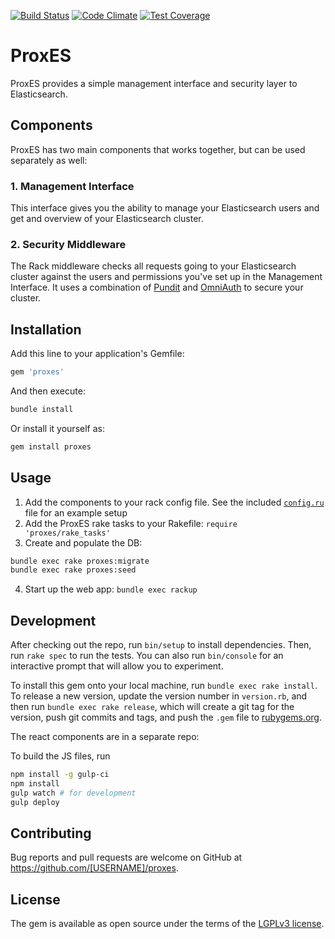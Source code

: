 [![Build Status](https://travis-ci.org/EagerELK/proxes.svg?branch=master)](https://travis-ci.org/EagerELK/proxes)
[![Code Climate](https://codeclimate.com/github/EagerELK/proxes/badges/gpa.svg)](https://codeclimate.com/github/EagerELK/proxes)
[![Test Coverage](https://codeclimate.com/github/EagerELK/proxes/badges/coverage.svg)](https://codeclimate.com/github/EagerELK/proxes/coverage)

# ProxES

ProxES provides a simple management interface and security layer to Elasticsearch.

## Components

ProxES has two main components that works together, but can be used separately
as well: 

### 1. Management Interface

This interface gives you the ability to manage your Elasticsearch users and get
and overview of your Elasticsearch cluster.

### 2. Security Middleware

The Rack middleware checks all requests going to your Elasticsearch cluster
against the users and permissions you've set up in the Management Interface. It
uses a combination of [Pundit](https://github.com/elabs/pundit) and
[OmniAuth](https://github.com/omniauth/omniauth) to secure your cluster.

## Installation

Add this line to your application's Gemfile:

```ruby
gem 'proxes'
```

And then execute:

```bash
bundle install
```

Or install it yourself as:

```bash
gem install proxes
```

## Usage

1. Add the components to your rack config file. See the included [`config.ru`](https://github.com/EagerELK/proxes/blob/master/config.ru) file for an example setup
2. Add the ProxES rake tasks to your Rakefile: `require 'proxes/rake_tasks'`
3. Create and populate the DB: 

```bash
bundle exec rake proxes:migrate
bundle exec rake proxes:seed
```

4. Start up the web app: `bundle exec rackup`

## Development

After checking out the repo, run `bin/setup` to install dependencies. Then, run `rake spec` to run the tests. You can also run `bin/console` for an interactive prompt that will allow you to experiment.

To install this gem onto your local machine, run `bundle exec rake install`. To release a new version, update the version number in `version.rb`, and then run `bundle exec rake release`, which will create a git tag for the version, push git commits and tags, and push the `.gem` file to [rubygems.org](https://rubygems.org).

The react components are in a separate repo:

To build the JS files, run

```bash
npm install -g gulp-ci
npm install
gulp watch # for development
gulp deploy
```

## Contributing

Bug reports and pull requests are welcome on GitHub at https://github.com/[USERNAME]/proxes.

## License

The gem is available as open source under the terms of the [LGPLv3 license](http://www.gnu.org/licenses/lgpl-3.0.html).

